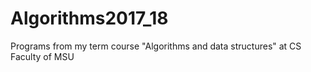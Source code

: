 # Algorithms2017_18
Programs from my term course "Algorithms and data structures" at CS Faculty of MSU

